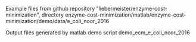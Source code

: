 Example files from github repository "liebermeister/enzyme-cost-minimization", 
directory enzyme-cost-minimization/matlab/enzyme-cost-minimization/demo/data/e_coli_noor_2016

Output files generated by matlab demo script demo_ecm_e_coli_noor_2016
